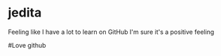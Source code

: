 # jedita

Feeling like I have a lot to learn on GitHub
I'm sure it's a positive feeling

#Love github
